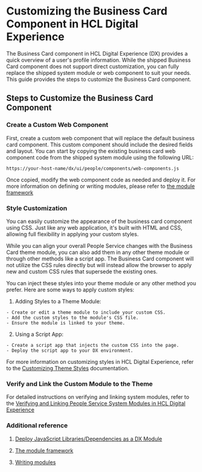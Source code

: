 
# Customizing the Business Card Component in HCL Digital Experience

The Business Card component in HCL Digital Experience (DX) provides a quick overview of a user's profile information. While the shipped Business Card component does not support direct customization, you can fully replace the shipped system module or web component to suit your needs. This guide provides the steps to customize the Business Card component.

## Steps to Customize the Business Card Component

### Create a Custom Web Component

First, create a custom web component that will replace the default business card component. This custom component should include the desired fields and layout. You can start by copying the existing business card web component code from the shipped system module using the following URL:

```
https://your-host-name/dx/ui/people/components/web-components.js
```

Once copied, modify the web component code as needed and deploy it. For more information on defining or writing modules, please refer to [the module framework](https://opensource.hcltechsw.com/digital-experience/latest/build_sites/themes_skins/the_module_framework/)

### Style Customization

You can easily customize the appearance of the business card component using CSS. Just like any web application, it's built with HTML and CSS, allowing full flexibility in applying your custom styles.

While you can align your overall People Service changes with the Business Card theme module, you can also add them in any other theme module or through other methods like a script app. The  Business Card component will not utilize the CSS rules directly but will instead allow the browser to apply new and custom CSS rules that supersede the existing ones.

You can inject these styles into your theme module or any other method you prefer. Here are some ways to apply custom styles:

  1. Adding Styles to a Theme Module:

    - Create or edit a theme module to include your custom CSS.
    - Add the custom styles to the module's CSS file.
    - Ensure the module is linked to your theme.

  2. Using a Script App:

    - Create a script app that injects the custom CSS into the page.
    - Deploy the script app to your DX environment.

For more information on customizing styles in HCL Digital Experience, refer to the [Customizing Theme Styles](https://opensource.hcltechsw.com/digital-experience/latest/build_sites/themes_skins/customizing_theme/styles/?h=custom+style) documentation.


### Verify and Link the Custom Module to the Theme

For detailed instructions on verifying and linking system modules, refer to the [Verifying and Linking People Service System Modules in HCL Digital Experience](../link_system_module_to_theme.md)

### Additional reference

1. [Deploy JavaScript Libraries/Dependencies as a DX Module](https://opensource.hcltechsw.com/digital-experience/latest/guide_me/tutorials/scriptapps/how_to/02_dependencies_as_module/)

2. [The module framework](https://opensource.hcltechsw.com/digital-experience/latest/build_sites/themes_skins/the_module_framework/)

3. [Writing modules](https://opensource.hcltechsw.com/digital-experience/latest/build_sites/themes_skins/the_module_framework/writing_module/)